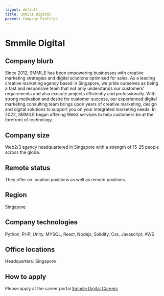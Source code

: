 ```yaml
---
layout: default
title: Smmile Digital
parent: Company Profiles
---
```


# Smmile Digital

## Company blurb

Since 2012, SMMILE has been empowering businesses with creative marketing strategies and digital solutions optimised for sales. As a leading creative marketing agency based in Singapore, we pride ourselves as being a fast and responsive team that not only understands our customers’ requirements and also execute projects efficiently and professionally. With strong motivation and desire for customer success, our experienced digital marketing consulting team brings upon years of creative marketing, design and digital solutions to support you on your integrated marketing needs.
In 2022, SMMILE began offering Web3 services to help customers be at the forefront of technology.

## Company size

Web2/3 agency headquartered in Singapore with a strength of 15-25 people across the globe.

## Remote status

They offer on location positions as well as remote positions.

## Region

Singapore

## Company technologies

Python, PHP, Unity, MYSQL, React, Nodejs, Solidity, Css, Javascript, AWS

## Office locations

Headquarters: Singapore

## How to apply

Please apply at the career portal [Smmile Digital Careers](https://smmile.com/career-digital-marketing-agency-singapore/) 
